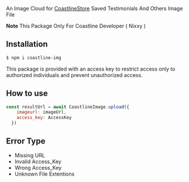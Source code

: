 An Image Cloud for [CoastlineStore](bit.ly/coastlinestore)
Saved Testimonials And Others Image File

**Note** This Package Only For Coastline Developer ( Nixxy )

## Installation

```sh
$ npm i coastline-img
```

This package is provided with an access key to restrict access only to authorized individuals and prevent unauthorized access.

## How to use
```js
const resultUrl = await CoastlineImage.upload({
    imageurl: imageUrl,
    access_key: AccessKey
  })
```

## Error Type
* Missing URL
* Invalid Access_Key
* Wrong Access_Key
* Unknown File Extentions
